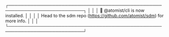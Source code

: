 ┌──────────────────────────────────────────────────────────────────────────┐
│                                                                          │
│   🙌 @atomist/cli is now installed.                                      │
│                                                                          │
│   Head to the sdm repo (https://github.com/atomist/sdm) for more info.   │
│                                                                          │
└──────────────────────────────────────────────────────────────────────────┘
